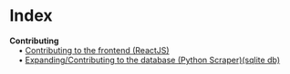 # Index

**Contributing**</br>
&nbsp;&nbsp;&nbsp;&nbsp;&#8226;&nbsp;[Contributing to the frontend (ReactJS)][frontend]</br>
&nbsp;&nbsp;&nbsp;&nbsp;&#8226;&nbsp;[Expanding/Contributing to the database (Python Scraper)(sqlite db)][database]
    
<Contribution Links>
  
[database]: https://github.com/lucasrpatten/repo-search/blob/master/docs/database-contributions.md
[frontend]: https://github.com/lucasrpatten/repo-search/blob/master/docs/frontend-contributions.md
